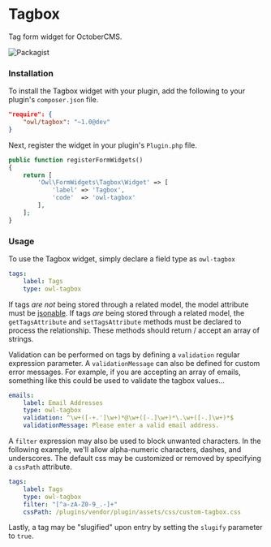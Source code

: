 # Tagbox
Tag form widget for OctoberCMS.

![Packagist](https://img.shields.io/packagist/dt/owl/tagbox.svg)

### Installation
To install the Tagbox widget with your plugin, add the following to your plugin's ```composer.json``` file.

```json
"require": {
    "owl/tagbox": "~1.0@dev"
}
```
Next, register the widget in your plugin's ```Plugin.php``` file.
```php
public function registerFormWidgets()
{
    return [
        'Owl\FormWidgets\Tagbox\Widget' => [
            'label' => 'Tagbox',
            'code'  => 'owl-tagbox'
        ],
    ];
}
```

### Usage
To use the Tagbox widget, simply declare a field type as ```owl-tagbox```
```yaml
tags:
    label: Tags
    type: owl-tagbox
```
If tags *are not* being stored through a related model, the model attribute must be [jsonable](http://octobercms.com/docs/database/model#attribute-modifiers). If tags *are* being stored through a related model, the ```getTagsAttribute``` and ```setTagsAttribute``` methods must be declared to process the relationship. These methods should return / accept an array of strings.

Validation can be performed on tags by defining a ```validation``` regular expression parameter. A ```validationMessage``` can also be defined for custom error messages. For example, if you are accepting an array of emails, something like this could be used to validate the tagbox values...

```yaml
emails:
    label: Email Addresses
    type: owl-tagbox
    validation: ^\w+([-+.']\w+)*@\w+([-.]\w+)*\.\w+([-.]\w+)*$
    validationMessage: Please enter a valid email address.
```

A ```filter``` expression may also be used to block unwanted characters. In the following example, we'll allow alpha-numeric characters, dashes, and underscores. The default css may be customized or removed by specifying a ```cssPath``` attribute.

```yaml
tags:
    label: Tags
    type: owl-tagbox
    filter: "[^a-zA-Z0-9_.-]+"
    cssPath: /plugins/vendor/plugin/assets/css/custom-tagbox.css
```

Lastly, a tag may be "slugified" upon entry by setting the ```slugify``` parameter to ```true```.
